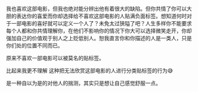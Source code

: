 我也喜欢这部电影，但我也绝对能分辨出他有着很大的缺陷。但你共情了你可以大胆的表达你的喜爱而你却选择给不喜欢这部电影的人贴满负面标签。想知道何时对于一部电影的喜好就可以定义一个人了？未免太过狭隘了吧？人生多样你不能要求每个人都和你共情理解你，在他们不影响你的情况下你大可以选择微笑走开，你却强加自己的价值观于别人之上贬低别人。恕我直言你和你描述的人是一类人，只是你们处的位置不同而已。

原来不喜欢一部电影可以被莫名的贴标签。

比起来我更不理解 这种把无法欣赏这部电影的人进行分类贴标签的行为😅

是一种自以为是的对他人的揣测，其实只是想让自己感觉舒服一点。